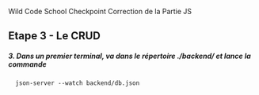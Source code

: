 Wild Code School Checkpoint Correction de la Partie JS

## Etape 3 - Le CRUD

##### 3. Dans un premier terminal, va dans le répertoire ./backend/ et lance la commande

```
  json-server --watch backend/db.json
```

